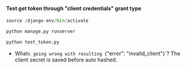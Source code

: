 #### Test get token through "client credentials" grant type
```python
source /django-env/bin/activate

python manage.py runserver

python test_token.py

```

- What`s going wrong with resulting `{"error": "invalid_client"}`? The client secret is saved before auto hashed.
